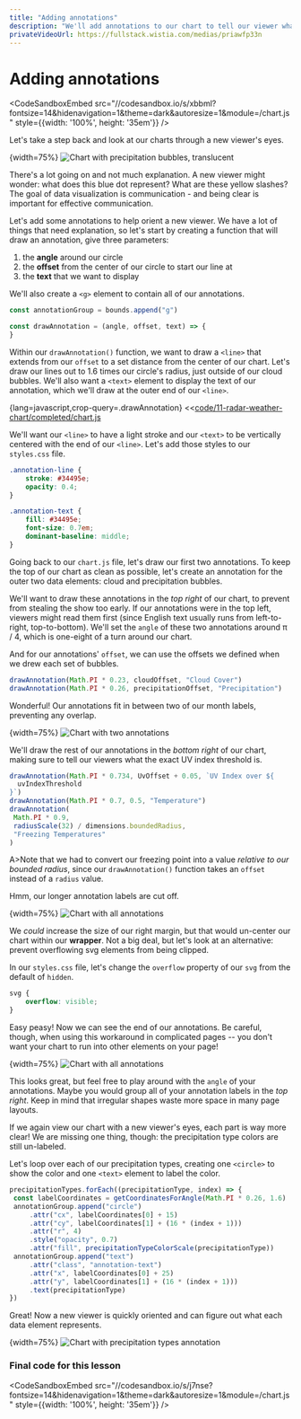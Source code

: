 ```yaml
---
title: "Adding annotations"
description: "We'll add annotations to our chart to tell our viewer what the different parts of the chart are showing. To do this, we'll create a generic function, since there are so many things to label."
privateVideoUrl: https://fullstack.wistia.com/medias/priawfp33n
---
```


# Adding annotations

<CodeSandboxEmbed
  src="//codesandbox.io/s/xbbml?fontsize=14&hidenavigation=1&theme=dark&autoresize=1&module=/chart.js"
  style={{width: '100%', height: '35em'}}
/>

Let's take a step back and look at our charts through a new viewer's eyes.

{width=75%}
![Chart with precipitation bubbles, translucent](./public/images/11-radar-weather-chart/precip-done.png)

There's a lot going on and not much explanation. A new viewer might wonder: what does this blue dot represent? What are these yellow slashes? The goal of data visualization is communication - and being clear is important for effective communication.

Let's add some annotations to help orient a new viewer. We have a lot of things that need explanation, so let's start by creating a function that will draw an annotation, give three parameters:

1. the **angle** around our circle
2. the **offset** from the center of our circle to start our line at
3. the **text** that we want to display

We'll also create a `<g>` element to contain all of our annotations.

```javascript
const annotationGroup = bounds.append("g")

const drawAnnotation = (angle, offset, text) => {
}
```

Within our `drawAnnotation()` function, we want to draw a `<line>` that extends from our `offset` to a set distance from the center of our chart. Let's draw our lines out to 1.6 times our circle's radius, just outside of our cloud bubbles. We'll also want a `<text>` element to display the text of our annotation, which we'll draw at the outer end of our `<line>`.

{lang=javascript,crop-query=.drawAnnotation}
<<[code/11-radar-weather-chart/completed/chart.js](./protected/code/11-radar-weather-chart/completed/chart.js)

We'll want our `<line>` to have a light stroke and our `<text>` to be vertically centered with the end of our `<line>`. Let's add those styles to our `styles.css` file.

```css
.annotation-line {
    stroke: #34495e;
    opacity: 0.4;
}

.annotation-text {
    fill: #34495e;
    font-size: 0.7em;
    dominant-baseline: middle;
}
```

Going back to our `chart.js` file, let's draw our first two annotations. To keep the top of our chart as clean as possible, let's create an annotation for the outer two data elements: cloud and precipitation bubbles.

We'll want to draw these annotations in the _top right_ of our chart, to prevent from stealing the show too early. If our annotations were in the top left, viewers might read them first (since English text usually runs from left-to-right, top-to-bottom). We'll set the `angle` of these two annotations around π / 4, which is one-eight of a turn around our chart.

And for our annotations' `offset`, we can use the offsets we defined when we drew each set of bubbles.

```javascript
drawAnnotation(Math.PI * 0.23, cloudOffset, "Cloud Cover")
drawAnnotation(Math.PI * 0.26, precipitationOffset, "Precipitation")
```

Wonderful! Our annotations fit in between two of our month labels, preventing any overlap.

{width=75%}
![Chart with two annotations](./public/images/11-radar-weather-chart/annotations.png)

We'll draw the rest of our annotations in the _bottom right_ of our chart, making sure to tell our viewers what the exact UV index threshold is.

```javascript
drawAnnotation(Math.PI * 0.734, UvOffset + 0.05, `UV Index over ${
  uvIndexThreshold
}`)
drawAnnotation(Math.PI * 0.7, 0.5, "Temperature")
drawAnnotation(
 Math.PI * 0.9,
 radiusScale(32) / dimensions.boundedRadius,
 "Freezing Temperatures"
)
```

A>Note that we had to convert our freezing point into a value _relative to our bounded radius_, since our `drawAnnotation()` function takes an `offset` instead of a `radius` value.

Hmm, our longer annotation labels are cut off.

{width=75%}
![Chart with all annotations](./public/images/11-radar-weather-chart/annotations-cur-off.png)

We _could_ increase the size of our right margin, but that would un-center our chart within our **wrapper**. Not a big deal, but let's look at an alternative: prevent overflowing svg elements from being clipped.

In our `styles.css` file, let's change the `overflow` property of our `svg` from the default of `hidden`.

```css
svg {
    overflow: visible;
}
```

Easy peasy! Now we can see the end of our annotations. Be careful, though, when using this workaround in complicated pages -- you don't want your chart to run into other elements on your page!

{width=75%}
![Chart with all annotations](./public/images/11-radar-weather-chart/annotations-all.png)

This looks great, but feel free to play around with the `angle` of your annotations. Maybe you would group all of your annotation labels in the _top right_. Keep in mind that irregular shapes waste more space in many page layouts.

If we again view our chart with a new viewer's eyes, each part is way more clear! We are missing one thing, though: the precipitation type colors are still un-labeled.

Let's loop over each of our precipitation types, creating one `<circle>` to show the color and one `<text>` element to label the color.

```javascript
precipitationTypes.forEach((precipitationType, index) => {
 const labelCoordinates = getCoordinatesForAngle(Math.PI * 0.26, 1.6)
 annotationGroup.append("circle")
     .attr("cx", labelCoordinates[0] + 15)
     .attr("cy", labelCoordinates[1] + (16 * (index + 1)))
     .attr("r", 4)
     .style("opacity", 0.7)
     .attr("fill", precipitationTypeColorScale(precipitationType))
 annotationGroup.append("text")
     .attr("class", "annotation-text")
     .attr("x", labelCoordinates[0] + 25)
     .attr("y", labelCoordinates[1] + (16 * (index + 1)))
     .text(precipitationType)
})
```

Great! Now a new viewer is quickly oriented and can figure out what each data element represents.

{width=75%}
![Chart with precipitation types annotation](./public/images/11-radar-weather-chart/annotations-types.png)

### Final code for this lesson

<CodeSandboxEmbed
  src="//codesandbox.io/s/j7nse?fontsize=14&hidenavigation=1&theme=dark&autoresize=1&module=/chart.js"
  style={{width: '100%', height: '35em'}}
/>